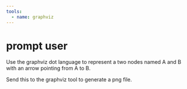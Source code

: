 ```yaml
---
tools:
  - name: graphviz
---
```


# prompt user

Use the graphviz dot language to represent a two nodes named A and B with an arrow pointing from A to B. 

Send this to the graphviz tool to generate a png file.

